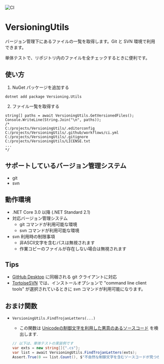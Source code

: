 ﻿
![CI](https://github.com/Rouden/XUnitPattern/workflows/CI/badge.svg)

# VersioningUtils

バージョン管理下にあるファイルの一覧を取得します。Git と SVN 環境で利用できます。

単体テストで、リポジトリ内のファイルを全チェックするときに便利です。

## 使い方
1. NuGet パッケージを追加する
```
dotnet add package Versioning.Utils
```
2. ファイル一覧を取得する
```CSharp
string[] paths = await VersioningUtils.GetVersionedFiles();
Console.WriteLine(String.Join("\n", paths));
/*
C:/projects/VersioningUtils/.editorconfig
C:/projects/VersioningUtils/.github/workflows/ci.yml
C:/projects/VersioningUtils/.gitignore
C:/projects/VersioningUtils/LICENSE.txt
...
*/
```

## サポートしているバージョン管理システム
* git
* svn

## 動作環境
* .NET Core 3.0 以降 (.NET Standard 2.1)
* 対応バージョン管理システム
    * git コマンドが利用可能な環境
    * svn コマンドが利用可能な環境
* svn 利用時の制限事項
    * 非ASCII文字を含むパスは無視されます
    * 作業コピーのファイルが存在しない場合は無視されます

## Tips
* [GitHub Desktop](https://desktop.github.com/) に同梱される git クライアントに対応
* [TortoiseSVN](https://tortoisesvn.net/) では、インストールオプションで "command line client tools" が選択されているときに svn コマンドが利用可能になります。

## おまけ関数

* `VersioningUtils.FindTrojanLetters(...)`
    * この関数は [Unicodeの制御文字を利用した悪意のあるソースコード](https://qiita.com/rana_kualu/items/3b03961deb003a8a2f1d) を検出します.

    ```csharp
    // 以下は、単体テストの実装例です
    var exts = new string[]{".cs"};
    var list = await VersioningUtils.FindTrojanLetters(exts);
    Assert.True(0 == list.Count(), $"不自然な制御文字を含むソースコードが見つかりました。\n{String.Join("\n----\n", list)}");
    ```
